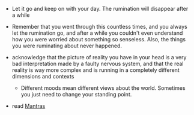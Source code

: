 - Let it go and keep on with your day. The rumination will disappear after a while

- Remember that you went through this countless times, and you always let the rumination go, and after a while you couldn't even understand how you were worried about something so senseless. Also, the things you were ruminating about never happened.

- acknowledge that the picture of reality you have in your head is a very bad interpretation made by a faulty nervous system, and that the real reality is way more complex and is running in a completely different dimensions and contexts
  - Different moods mean different views about the world. Sometimes you just need to change your standing point. 

- read [Mantras](personal/health/mental-health/calm/Mantras.md)